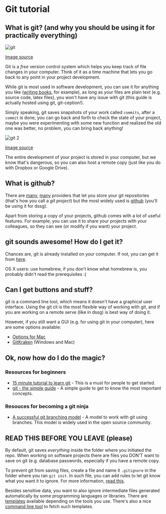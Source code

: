 # Git tutorial

## What is git? (and why you should be using it for practically everything)

![git](https://imgs.xkcd.com/comics/git.png)

[Image source](https://xkcd.com/1597/)

Git is a *free* version control system which helps you keep track of file changes in your computer. Think of it as a time machine that lets you go back to any point in your project development.

While git is most used in software development, you can use it for anything you like ([writing books](https://www.gitbook.com/), for example), as long as your files are plain text (e.g. source code, latex files), you won't have any issue with git (this guide is actually hosted using git, git-ception!).

Simply speaking, git saves snapshots of your work called `commits`, after a `commit` is done, you can go back and forth to check the state of your project, maybe you were experimenting with some new function and realized the old one was better, no problem, you can bring back anything!

![git 2](https://imgs.xkcd.com/comics/git_commit.png)

[Image source](https://xkcd.com/1296/)

The entire development of your project is stored in your computer, but we know that's dangerous, so you can also host a remote copy (just like you do with Dropbox or Google Drive).

## What is github?

There are [many](https://gitlab.com/), [many](https://bitbucket.org/) providers that let you store your git repositories (that's how you call a *git project*) but the most widely used is [github](https://github.com/) (you'll be using it for dssg).

Apart from storing a copy of your projects, github comes with a lot of useful features. For example, you can use it to share your projects with your colleagues, so they can see (or modify if you want) your project.

## git sounds awesome! How do I get it?

Chances are, git is already installed on your computer. If not, you can get it from [here](https://git-scm.com/).

OS X users: use homebrew, if you don't know what homebrew is, you probably didn't read the prerequisites :(

## Can I get buttons and stuff?

git is a command line tool, which means it doesn't have a graphical user interface. Using the git cli is the most flexible way of working with git, and if you are working on a remote serve (like in dssg) is best way of doing it.

However, if you still want a GUI (e.g. for using git in your computer), here are some options available:

*   [Options for Mac](https://git-scm.com/download/gui/mac)
*   [GitKraken](https://www.gitkraken.com/) (Windows and Mac)

## Ok, now how do I do the magic?

### Resources for beginners

* [15 minute tutorial to learn git](https://try.github.io/levels/1/challenges/1) - This is a must for people to get started.
* [git - the simple guide](http://rogerdudler.github.io/git-guide/) - A simple guide to get to know the most important concepts.

### Resouces for becoming a git ninja

* [A successful git branching model](http://nvie.com/posts/a-successful-git-branching-model/) - A model to work with git using branches. This model is widely used in the open source community.


## READ THIS BEFORE YOU LEAVE  (please)

By default, git saves *everything* inside the folder where you initiated the repo. When working on software projects there are files you DON'T want to save on git (e.g. database passwords, especially if you have a remote copy.

To prevent git from saving files, create a file and name it `.gitignore` in the folder where you ran `git init`. In such file, you can add rules to let git know what you want it to ignore. For more information, [read this](https://git-scm.com/docs/gitignore).

Besides sensitive data, you want to also ignore intermediate files generated automatically by some programming languages or libraries. There are [templates](https://github.com/github/gitignore) available depending on the tools you use. There's also a nice [command line tool](https://github.com/karan/joe) to fetch such templates.